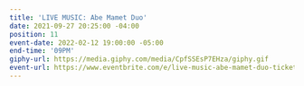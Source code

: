 ```yaml
---
title: 'LIVE MUSIC: Abe Mamet Duo'
date: 2021-09-27 20:25:00 -04:00
position: 11
event-date: 2022-02-12 19:00:00 -05:00
end-time: '09PM'
giphy-url: https://media.giphy.com/media/CpfSSEsP7EHza/giphy.gif
event-url: https://www.eventbrite.com/e/live-music-abe-mamet-duo-tickets-243121772767
---
```


